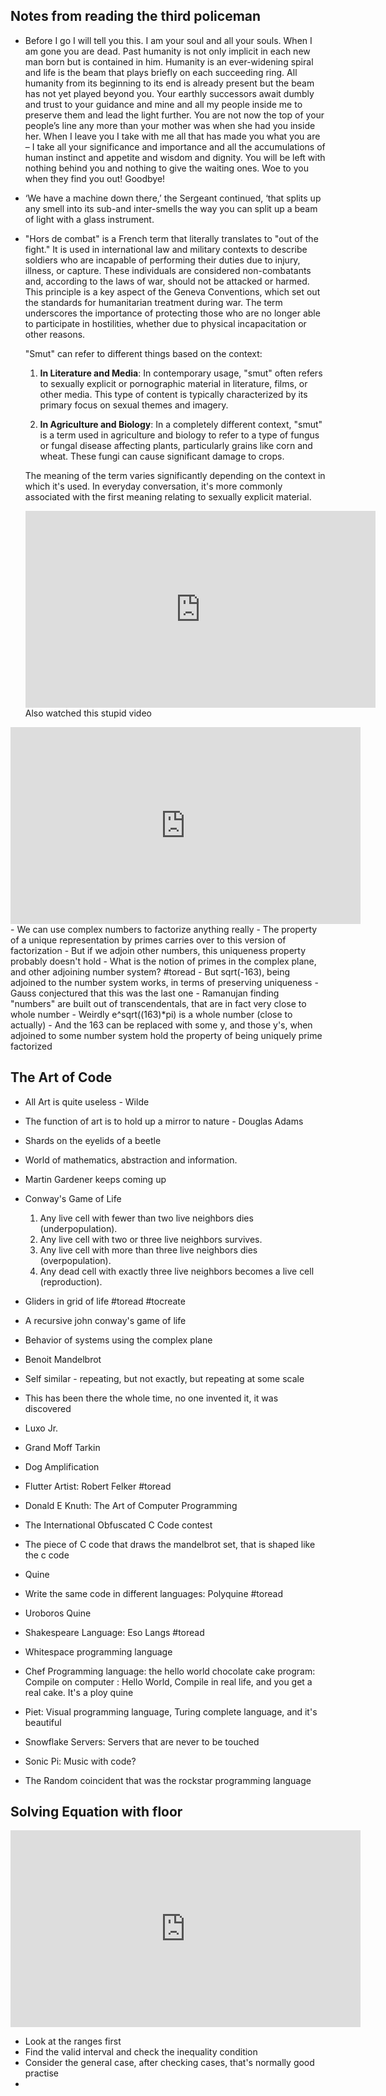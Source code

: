 ## Notes from reading the third policeman
- Before I go I will tell you this. I am your soul and all your souls. When I am gone you are dead. Past humanity is not only implicit in each new man born but is contained in him. Humanity is an ever-widening spiral and life is the beam that plays briefly on each succeeding ring. All humanity from its beginning to its end is already present but the beam has not yet played beyond you. Your earthly successors await dumbly and trust to your guidance and mine and all my people inside me to preserve them and lead the light further. You are not now the top of your people’s line any more than your mother was when she had you inside her. When I leave you I take with me all that has made you what you are – I take all your significance and importance and all the accumulations of human instinct and appetite and wisdom and dignity. You will be left with nothing behind you and nothing to give the waiting ones. Woe to you when they find you out! Goodbye!
- ‘We have a machine down there,’ the Sergeant continued, ‘that splits up any smell into its sub-and inter-smells the way you can split up a beam of light with a glass instrument.
- "Hors de combat" is a French term that literally translates to "out of the fight." It is used in international law and military contexts to describe soldiers who are incapable of performing their duties due to injury, illness, or capture. These individuals are considered non-combatants and, according to the laws of war, should not be attacked or harmed. This principle is a key aspect of the Geneva Conventions, which set out the standards for humanitarian treatment during war. The term underscores the importance of protecting those who are no longer able to participate in hostilities, whether due to physical incapacitation or other reasons.

	"Smut" can refer to different things based on the context:
	
	1. **In Literature and Media**: In contemporary usage, "smut" often refers to sexually explicit or pornographic material in literature, films, or other media. This type of content is typically characterized by its primary focus on sexual themes and imagery.
	
	2. **In Agriculture and Biology**: In a completely different context, "smut" is a term used in agriculture and biology to refer to a type of fungus or fungal disease affecting plants, particularly grains like corn and wheat. These fungi can cause significant damage to crops.
	
	The meaning of the term varies significantly depending on the context in which it's used. In everyday conversation, it's more commonly associated with the first meaning relating to sexually explicit material.
	
	<iframe width="560" height="315" src="https://www.youtube.com/embed/tTJuOgmVmOY?si=WFyZWCVXeazgBjHA" title="YouTube video player" frameborder="0" allow="accelerometer; autoplay; clipboard-write; encrypted-media; gyroscope; picture-in-picture; web-share" allowfullscreen></iframe>
	Also watched this stupid video

<iframe width="560" height="315" src="https://www.youtube.com/embed/DRxAVA6gYMM?si=eyl2gNR1ftUWEotc" title="YouTube video player" frameborder="0" allow="accelerometer; autoplay; clipboard-write; encrypted-media; gyroscope; picture-in-picture; web-share" allowfullscreen></iframe>
- We can use complex numbers to factorize anything really
- The property of a unique representation by primes carries over to this version of factorization
- But if we adjoin other numbers, this uniqueness property probably doesn't hold
- What is the notion of primes in the complex plane, and other adjoining number system? #toread
- But sqrt(-163), being adjoined to the number system works, in terms of preserving uniqueness
- Gauss conjectured that this was the last one
- Ramanujan finding "numbers" are built out of transcendentals, that are in fact very close to whole number
- Weirdly e^sqrt((163)*pi) is a whole number (close to actually)
- And the 163 can be replaced with some y, and those y's, when adjoined to some number system hold the property of being uniquely prime factorized

## The Art of Code
- All Art is quite useless - Wilde
- The function of art is to hold up a mirror to nature - Douglas Adams
- Shards on the eyelids of a beetle
- World of mathematics, abstraction and information. 
- Martin Gardener keeps coming up
- Conway's Game of Life
	1. Any live cell with fewer than two live neighbors dies (underpopulation).
	2. Any live cell with two or three live neighbors survives.
	3. Any live cell with more than three live neighbors dies (overpopulation).
	4. Any dead cell with exactly three live neighbors becomes a live cell (reproduction).
- Gliders in grid of life #toread #tocreate
- A recursive john conway's game of life

- Behavior of systems using the complex plane
- Benoit Mandelbrot
- Self similar - repeating, but not exactly, but repeating at some scale
- This has been there the whole time, no one invented it, it was discovered
- Luxo Jr.
- Grand Moff Tarkin
- Dog Amplification
- Flutter Artist: Robert Felker #toread 
- Donald E Knuth: The Art of Computer Programming
- The International Obfuscated C Code contest
- The piece of C code that draws the mandelbrot set, that is shaped like the c code
- Quine
- Write the same code in different languages: Polyquine #toread 
- Uroboros Quine
- Shakespeare Language: Eso Langs #toread 
- Whitespace programming language
- Chef Programming language: the hello world chocolate cake program: Compile on computer : Hello World, Compile in real life, and you get a real cake. It's a ploy quine
- Piet: Visual programming language, Turing complete language, and it's beautiful
- Snowflake Servers: Servers that are never to be touched
- Sonic Pi: Music with code?
- The Random coincident that was the rockstar programming language

## Solving Equation with floor

<iframe width="560" height="315" src="https://www.youtube.com/embed/8Yj2FQq1gyo?si=kutYaOMunxBsHmiz" title="YouTube video player" frameborder="0" allow="accelerometer; autoplay; clipboard-write; encrypted-media; gyroscope; picture-in-picture; web-share" allowfullscreen></iframe>

- Look at the ranges first
- Find the valid interval and check the inequality condition
- Consider the general case, after checking cases, that's normally good practise
- 


